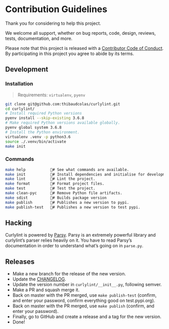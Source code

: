 # Contribution Guidelines

Thank you for considering to help this project.

We welcome all support, whether on bug reports, code, design, reviews, tests, documentation, and more.

Please note that this project is released with a [Contributor Code of Conduct](docs/CODE_OF_CONDUCT.md). By participating in this project you agree to abide by its terms.

## Development

### Installation

> Requirements: `virtualenv`, `pyenv`

```sh
git clone git@github.com:thibaudcolas/curlylint.git
cd curlylint/
# Install required Python versions
pyenv install --skip-existing 3.6.8
# Make required Python versions available globally.
pyenv global system 3.6.8
# Install the Python environment.
virtualenv .venv -p python3.6
source ./.venv/bin/activate
make init
```

### Commands

```sh
make help           # See what commands are available.
make init           # Install dependencies and initialise for development.
make lint           # Lint the project.
make format         # Format project files.
make test           # Test the project.
make clean-pyc      # Remove Python file artifacts.
make sdist          # Builds package version
make publish        # Publishes a new version to pypi.
make publish-test   # Publishes a new version to test pypi.
```

## Hacking

Curlylint is powered by [Parsy](https://github.com/python-parsy/parsy). Parsy is an extremely powerful library and curlylint’s parser relies heavily on it. You have to read
Parsy’s documentation in order to understand what’s going on in
`parse.py`.

## Releases

- Make a new branch for the release of the new version.
- Update the [CHANGELOG](https://github.com/thibaudcolas/curlylint/CHANGELOG.md).
- Update the version number in `curlylint/__init__.py`, following semver.
- Make a PR and squash merge it.
- Back on master with the PR merged, use `make publish-test` (confirm, and enter your password, confirm everything good on test.pypi.org).
- Back on master with the PR merged, use `make publish` (confirm, and enter your password).
- Finally, go to GitHub and create a release and a tag for the new version.
- Done!
